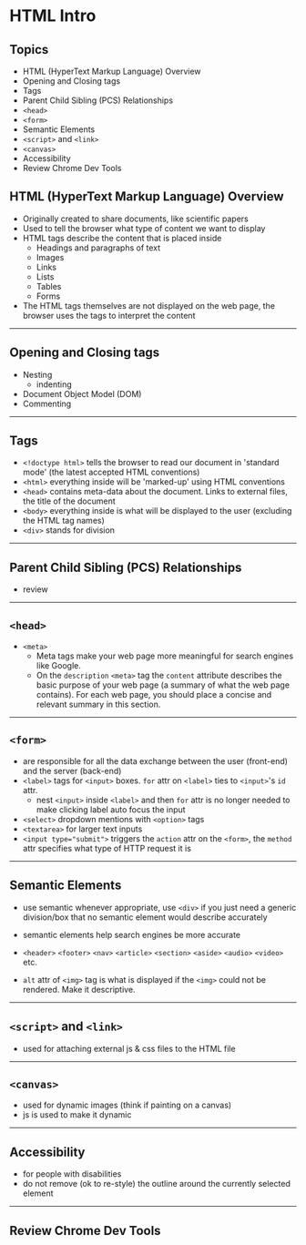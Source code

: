# HTML Intro

## Topics

- HTML (HyperText Markup Language) Overview
- Opening and Closing tags
- Tags
- Parent Child Sibling (PCS) Relationships
- `<head>`
- `<form>`
- Semantic Elements
- `<script>` and `<link>`
- `<canvas>`
- Accessibility
- Review Chrome Dev Tools

## HTML (HyperText Markup Language) Overview

- Originally created to share documents, like scientific papers
- Used to tell the browser what type of content we want to display
- HTML tags describe the content that is placed inside
  - Headings and paragraphs of text
  - Images
  - Links
  - Lists
  - Tables
  - Forms
- The HTML tags themselves are not displayed on the web page, the browser uses the tags to interpret the content

---

## Opening and Closing tags

- Nesting
  - indenting
- Document Object Model (DOM)
- Commenting

---

## Tags

- `<!doctype html>` tells the browser to read our document in 'standard mode' (the latest accepted HTML conventions)
- `<html>` everything inside will be 'marked-up' using HTML conventions
- `<head>` contains meta-data about the document. Links to external files, the title of the document
- `<body>` everything inside is what will be displayed to the user (excluding the HTML tag names)
- `<div>` stands for division

---

## Parent Child Sibling (PCS) Relationships

- review

---

## `<head>`

- `<meta>`
  - Meta tags make your web page more meaningful for search engines like Google.
  - On the `description` `<meta>` tag the `content` attribute describes the basic purpose of your web page (a summary of what the web page contains). For each web page, you should place a concise and relevant summary in this section.

---

## `<form>`

- are responsible for all the data exchange between the user (front-end) and the server (back-end)
- `<label>` tags for `<input>` boxes. `for` attr on `<label>` ties to `<input>`'s `id` attr.
  - nest `<input>` inside `<label>` and then `for` attr is no longer needed to make clicking label auto focus the input
- `<select>` dropdown mentions with `<option>` tags
- `<textarea>` for larger text inputs
- `<input type="submit">` triggers the `action` attr on the `<form>`, the `method` attr specifies what type of HTTP request it is

---

## Semantic Elements

- use semantic whenever appropriate, use `<div>` if you just need a generic division/box that no semantic element would describe accurately
- semantic elements help search engines be more accurate
- `<header>` `<footer>` `<nav>` `<article>` `<section>` `<aside>` `<audio>` `<video>` etc.

- `alt` attr of `<img>` tag is what is displayed if the `<img>` could not be rendered. Make it descriptive.

---

## `<script>` and `<link>`

- used for attaching external js & css files to the HTML file

---

## `<canvas>`

- used for dynamic images (think if painting on a canvas)
- js is used to make it dynamic

---

## Accessibility

- for people with disabilities
- do not remove (ok to re-style) the outline around the currently selected element

---

## Review Chrome Dev Tools

